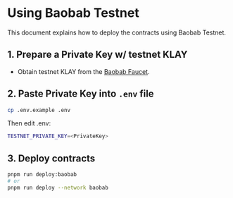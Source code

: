 # Using Baobab Testnet

This document explains how to deploy the contracts using Baobab Testnet.

## 1. Prepare a Private Key w/ testnet KLAY

- Obtain testnet KLAY from the [Baobab Faucet](https://baobab.wallet.klaytn.com/faucet).

## 2. Paste Private Key into `.env` file

```bash
cp .env.example .env
```

Then edit .env:

```bash
TESTNET_PRIVATE_KEY=<PrivateKey>
```

## 3. Deploy contracts

```bash
pnpm run deploy:baobab
# or
pnpm run deploy --network baobab
```
